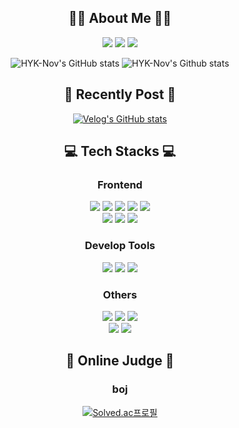 <div align="center">
  
## 🙋‍♀️ About Me 🙋‍♀️

<a href="https://lavish-centipede-0b6.notion.site/Hur-Yukyung-b30f81ff5a254a9a9c4fe0d119003305?pvs=4" target="_blank"><img src="https://img.shields.io/badge/Notion-000000?style=for-the-badge&logo=notion&logoColor=ffffff"/></a>
<a href="https://velog.io/@yundori97" target="_blank"><img src="https://img.shields.io/badge/Velog-20C997?style=for-the-badge&logo=velog&logoColor=ffffff"/></a>
<a href="mailto:yundori97@gmail.com" target="_blank"><img src="https://img.shields.io/badge/yundori97@gmail.com-EA4335?style=for-the-badge&logo=gmail&logoColor=ffffff"/></a>

![HYK-Nov's GitHub stats](https://github-readme-stats.vercel.app/api?username=HYK-Nov&show_icons=true)
![HYK-Nov's Github stats](https://github-readme-stats.vercel.app/api/top-langs/?username=HYK-Nov&show_icons=true&hide_border=true&title_color=004386&icon_color=004386&layout=compact)
<br/>

## 📝 Recently Post 📝
[![Velog's GitHub stats](https://velog-readme-stats.vercel.app/api?name=yundori97)](https://velog-readme-stats.vercel.app/api/redirect?name=yundori97)

## 💻 Tech Stacks 💻
### Frontend
<img src="https://img.shields.io/badge/HTML-E34F26?style=for-the-badge&logo=html5&logoColor=ffffff"/>
<img src="https://img.shields.io/badge/CSS-1572B6?style=for-the-badge&logo=css3&logoColor=ffffff"/>
<img src="https://img.shields.io/badge/React-61DAFB?style=for-the-badge&logo=react&logoColor=ffffff"/>
<img src="https://img.shields.io/badge/TypeScript-3178C6?style=for-the-badge&logo=typescript&logoColor=ffffff"/>
<img src="https://img.shields.io/badge/JavaScript-F7DF1E?style=for-the-badge&logo=javascript&logoColor=ffffff"/>
<br>
<img src="https://img.shields.io/badge/Mantine-339AF0?style=for-the-badge&logo=mantine&logoColor=ffffff"/>
<img src="https://img.shields.io/badge/Bootstrap-7952B3?style=for-the-badge&logo=bootstrap&logoColor=ffffff"/>
<img src="https://img.shields.io/badge/MUI-007FFF?style=for-the-badge&logo=mui&logoColor=ffffff"/>

### Develop Tools
<img src="https://img.shields.io/badge/WebStorm-000000?style=for-the-badge&logo=webstorm&logoColor=ffffff"/>
<img src="https://img.shields.io/badge/Visual Studio Code-007ACC?style=for-the-badge&logo=visualstudiocode&logoColor=ffffff"/>
<img src="https://img.shields.io/badge/IntelliJ IDEA-000000?style=for-the-badge&logo=intellijidea&logoColor=ffffff"/>

### Others
<img src="https://img.shields.io/badge/Photoshop-31A8FF?style=for-the-badge&logo=adobephotoshop&logoColor=ffffff"/>
<img src="https://img.shields.io/badge/Illustrator-FF9A00?style=for-the-badge&logo=adobeillustrator&logoColor=ffffff"/>
<img src="https://img.shields.io/badge/Indesign-FF3366?style=for-the-badge&logo=adobeindesign&logoColor=ffffff"/>
<br>
<img src="https://img.shields.io/badge/Figma-F24E1E?style=for-the-badge&logo=figma&logoColor=ffffff"/>
<img src="https://img.shields.io/badge/Adobe XD-FF61F6?style=for-the-badge&logo=adobexd&logoColor=ffffff"/>

## 🥇 Online Judge 🥇
### boj
[![Solved.ac프로필](http://mazassumnida.wtf/api/v2/generate_badge?boj=yundori97)](https://solved.ac/yundori97)
</div>
